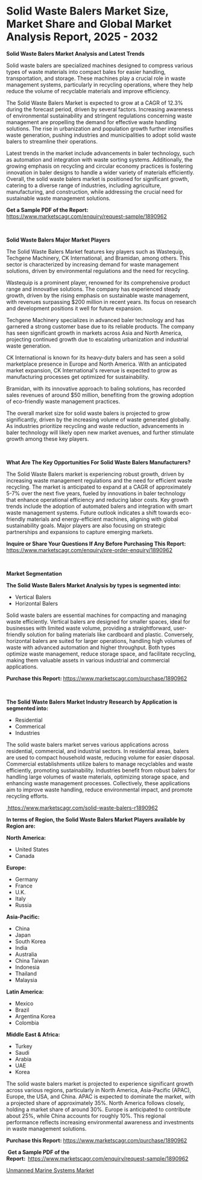 <p><h1>Solid Waste Balers Market Size, Market Share and Global Market Analysis Report, 2025 - 2032</h1></p><p><strong>Solid Waste Balers Market Analysis and Latest Trends</strong></p>
<p><p>Solid waste balers are specialized machines designed to compress various types of waste materials into compact bales for easier handling, transportation, and storage. These machines play a crucial role in waste management systems, particularly in recycling operations, where they help reduce the volume of recyclable materials and improve efficiency.</p><p>The Solid Waste Balers Market is expected to grow at a CAGR of 12.3% during the forecast period, driven by several factors. Increasing awareness of environmental sustainability and stringent regulations concerning waste management are propelling the demand for effective waste handling solutions. The rise in urbanization and population growth further intensifies waste generation, pushing industries and municipalities to adopt solid waste balers to streamline their operations.</p><p>Latest trends in the market include advancements in baler technology, such as automation and integration with waste sorting systems. Additionally, the growing emphasis on recycling and circular economy practices is fostering innovation in baler designs to handle a wider variety of materials efficiently. Overall, the solid waste balers market is positioned for significant growth, catering to a diverse range of industries, including agriculture, manufacturing, and construction, while addressing the crucial need for sustainable waste management solutions.</p></p>
<p><strong>Get a Sample PDF of the Report:&nbsp;</strong> <a href="https://www.marketscagr.com/enquiry/request-sample/1890962?utm_campaign=2039&utm_medium=2&utm_source=Github&utm_content=ia&utm_term=22022025&utm_id=solid-waste-balers">https://www.marketscagr.com/enquiry/request-sample/1890962</a></p>
<p>&nbsp;</p>
<p><strong>Solid Waste Balers Major Market Players</strong></p>
<p><p>The Solid Waste Balers Market features key players such as Wastequip, Techgene Machinery, CK International, and Bramidan, among others. This sector is characterized by increasing demand for waste management solutions, driven by environmental regulations and the need for recycling. </p><p>Wastequip is a prominent player, renowned for its comprehensive product range and innovative solutions. The company has experienced steady growth, driven by the rising emphasis on sustainable waste management, with revenues surpassing $200 million in recent years. Its focus on research and development positions it well for future expansion.</p><p>Techgene Machinery specializes in advanced baler technology and has garnered a strong customer base due to its reliable products. The company has seen significant growth in markets across Asia and North America, projecting continued growth due to escalating urbanization and industrial waste generation.</p><p>CK International is known for its heavy-duty balers and has seen a solid marketplace presence in Europe and North America. With an anticipated market expansion, CK International's revenue is expected to grow as manufacturing processes get optimized for sustainability.</p><p>Bramidan, with its innovative approach to baling solutions, has recorded sales revenues of around $50 million, benefiting from the growing adoption of eco-friendly waste management practices. </p><p>The overall market size for solid waste balers is projected to grow significantly, driven by the increasing volume of waste generated globally. As industries prioritize recycling and waste reduction, advancements in baler technology will likely open new market avenues, and further stimulate growth among these key players.</p></p>
<p>&nbsp;</p>
<p><strong>What Are The Key Opportunities For Solid Waste Balers Manufacturers?</strong></p>
<p><p>The Solid Waste Balers market is experiencing robust growth, driven by increasing waste management regulations and the need for efficient waste recycling. The market is anticipated to expand at a CAGR of approximately 5-7% over the next five years, fueled by innovations in baler technology that enhance operational efficiency and reducing labor costs. Key growth trends include the adoption of automated balers and integration with smart waste management systems. Future outlook indicates a shift towards eco-friendly materials and energy-efficient machines, aligning with global sustainability goals. Major players are also focusing on strategic partnerships and expansions to capture emerging markets.</p></p>
<p><strong>Inquire or Share Your Questions If Any Before Purchasing This Report:</strong> <a href="https://www.marketscagr.com/enquiry/pre-order-enquiry/1890962?utm_campaign=2039&utm_medium=2&utm_source=Github&utm_content=ia&utm_term=22022025&utm_id=solid-waste-balers">https://www.marketscagr.com/enquiry/pre-order-enquiry/1890962</a></p>
<p>&nbsp;</p>
<p><strong>Market Segmentation</strong></p>
<p><strong>The Solid Waste Balers Market Analysis by types is segmented into:</strong></p>
<p><ul><li>Vertical Balers</li><li>Horizontal Balers</li></ul></p>
<p><p>Solid waste balers are essential machines for compacting and managing waste efficiently. Vertical balers are designed for smaller spaces, ideal for businesses with limited waste volume, providing a straightforward, user-friendly solution for baling materials like cardboard and plastic. Conversely, horizontal balers are suited for larger operations, handling high volumes of waste with advanced automation and higher throughput. Both types optimize waste management, reduce storage space, and facilitate recycling, making them valuable assets in various industrial and commercial applications.</p></p>
<p><strong>Purchase this Report:&nbsp;</strong><a href="https://www.marketscagr.com/purchase/1890962?utm_campaign=2039&utm_medium=2&utm_source=Github&utm_content=ia&utm_term=22022025&utm_id=solid-waste-balers">https://www.marketscagr.com/purchase/1890962</a></p>
<p>&nbsp;</p>
<p><strong>The Solid Waste Balers Market Industry Research by Application is segmented into:</strong></p>
<p><ul><li>Residential</li><li>Commerical</li><li>Industries</li></ul></p>
<p><p>The solid waste balers market serves various applications across residential, commercial, and industrial sectors. In residential areas, balers are used to compact household waste, reducing volume for easier disposal. Commercial establishments utilize balers to manage recyclables and waste efficiently, promoting sustainability. Industries benefit from robust balers for handling large volumes of waste materials, optimizing storage space, and enhancing waste management processes. Collectively, these applications aim to improve waste handling, reduce environmental impact, and promote recycling efforts.</p></p>
<p><a href="https://www.marketscagr.com/solid-waste-balers-r1890962?utm_campaign=2039&utm_medium=2&utm_source=Github&utm_content=ia&utm_term=22022025&utm_id=solid-waste-balers">&nbsp;https://www.marketscagr.com/solid-waste-balers-r1890962</a></p>
<p><strong>In terms of Region, the Solid Waste Balers Market Players available by Region are:</strong></p>
<p>
    <p> <strong> North America: </strong>
        <ul>
            <li>United States</li>
            <li>Canada</li>
        </ul>
        </p> 
    <p> <strong> Europe: </strong>
        <ul>
            <li>Germany</li>
            <li>France</li>
            <li>U.K.</li>
            <li>Italy</li>
            <li>Russia</li>
        </ul>
        </p> 
    <p> <strong> Asia-Pacific: </strong>
        <ul>
            <li>China</li>
            <li>Japan</li>
            <li>South Korea</li>
            <li>India</li>
            <li>Australia</li>
            <li>China Taiwan</li>
            <li>Indonesia</li>
            <li>Thailand</li>
            <li>Malaysia</li>
        </ul>
        </p> 
    <p> <strong> Latin America: </strong>
        <ul>
            <li>Mexico</li>
            <li>Brazil</li>
            <li>Argentina Korea</li>
            <li>Colombia</li>
        </ul>
        </p> 
    <p> <strong> Middle East & Africa: </strong>
        <ul>
            <li>Turkey</li>
            <li>Saudi</li>
            <li>Arabia</li>
            <li>UAE</li>
            <li>Korea</li>
        </ul>
    </p>
    </p>
<p><p>The solid waste balers market is projected to experience significant growth across various regions, particularly in North America, Asia-Pacific (APAC), Europe, the USA, and China. APAC is expected to dominate the market, with a projected share of approximately 35%. North America follows closely, holding a market share of around 30%. Europe is anticipated to contribute about 25%, while China accounts for roughly 10%. This regional performance reflects increasing environmental awareness and investments in waste management solutions.</p></p>
<p><strong>Purchase this Report: </strong><a href="https://www.marketscagr.com/purchase/1890962?utm_campaign=2039&utm_medium=2&utm_source=Github&utm_content=ia&utm_term=22022025&utm_id=solid-waste-balers">https://www.marketscagr.com/purchase/1890962</a></p>
<p>&nbsp;<strong>Get a Sample PDF of the Report:&nbsp;&nbsp;</strong><a href="https://www.marketscagr.com/enquiry/request-sample/1890962?utm_campaign=2039&utm_medium=2&utm_source=Github&utm_content=ia&utm_term=22022025&utm_id=solid-waste-balers">https://www.marketscagr.com/enquiry/request-sample/1890962</a></p>
<p><strong></strong></p>
<p><p><a href="https://github.com/AKSHATREPORTPRIME/Market-Research-Report-List-7/blob/main/unmanned-marine-systems-market.md?utm_campaign=2039&utm_medium=2&utm_source=Github&utm_content=ia&utm_term=22022025&utm_id=solid-waste-balers">Unmanned Marine Systems Market</a></p></p>
